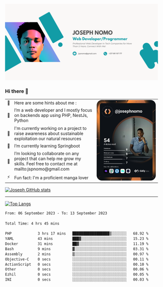 ![Banner of my profile!](/Joseph_NOMO_NEW.png "Banner")

### Hi there 👋

<!--- | --  | 👋  | Here are some hints about me :                                                                                                 | <td rowspan=6><img src="/devcard.svg" width="400" alt="Joseph NOMO's Dev Card"/></td> |
| --- | --- | ------------------------------------------------------------------------------------------------------------------------------ | ------------------------------------------------------------------------------------- |
| --  | 🔭  | I’m a web developer and I mostly focus on backends app using PHP, NestJs, Python                                               |
| --  | 🦁  | I'm currently working on a project to raise awareness about sustainable exploitation our natural resources                     |
| --  | 🌱  | I’m currently learning Springboot                                                                                              |
| --  | 👯  | I’m looking to collaborate on any project that can help me grow my skills. Feel free to contact me at mailto:jspnomo@gmail.com |
| --  | ⚡  | Fun fact: I'm a proficient manga lover                                                                                         |
--->

<table>
    <tr>
        <td width="1%">👋</td>
        <td width="55%">Here are some hints about me :</td>
        <td rowspan=6 width="44%"><img src="/devcard.svg" width="400" alt="Joseph NOMO's Dev Card"/></td>
    </tr>
    <tr>
        <td>🔭</td>
        <td>I’m a web developer and I mostly focus on backends app using PHP, NestJs, Python</td>
    </tr>
    <tr>
        <td>🦁</td>
        <td>I'm currently working on a project to raise awareness about sustainable exploitation our natural resources</td>
    </tr>
    <tr>
        <td>🌱</td>
        <td>I’m currently learning Springboot</td>
    </tr>
    <tr>
        <td>👯</td>
        <td>I’m looking to collaborate on any project that can help me grow my skills. Feel free to contact me at mailto:jspnomo@gmail.com</td>
    </tr>
    <tr>
        <td>⚡</td>
        <td>Fun fact: I'm a proficient manga lover</td>
    </tr>

</table>

[![Joseph GitHub stats](https://github-readme-stats-seven-sigma-53.vercel.app/api?username=Jspascal)](https://github.com/Jspascal/github-readme-stats)

---

[![Top Langs](https://github-readme-stats-seven-sigma-53.vercel.app/api/top-langs/?username=Jspascal&layout=compact)](https://github.com/Jspascal/github-readme-stats)

<!--START_SECTION:waka-->

```txt
From: 06 September 2023 - To: 13 September 2023

Total Time: 4 hrs 45 mins

PHP            3 hrs 17 mins   █████████████████▒░░░░░░░   68.92 %
YAML           43 mins         ███▓░░░░░░░░░░░░░░░░░░░░░   15.23 %
Docker         31 mins         ██▓░░░░░░░░░░░░░░░░░░░░░░   11.19 %
Bash           9 mins          ▓░░░░░░░░░░░░░░░░░░░░░░░░   03.31 %
Assembly       2 mins          ▒░░░░░░░░░░░░░░░░░░░░░░░░   00.97 %
Objective-C    0 secs          ░░░░░░░░░░░░░░░░░░░░░░░░░   00.11 %
ActionScript   0 secs          ░░░░░░░░░░░░░░░░░░░░░░░░░   00.10 %
Other          0 secs          ░░░░░░░░░░░░░░░░░░░░░░░░░   00.06 %
Ezhil          0 secs          ░░░░░░░░░░░░░░░░░░░░░░░░░   00.05 %
INI            0 secs          ░░░░░░░░░░░░░░░░░░░░░░░░░   00.03 %
```

<!--END_SECTION:waka-->
